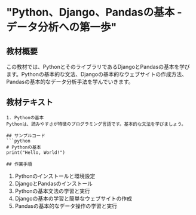 # "Python、Django、Pandasの基本 - データ分析への第一歩"

## 教材概要
この教材では、PythonとそのライブラリであるDjangoとPandasの基本を学びます。Pythonの基本的な文法、Djangoの基本的なウェブサイトの作成方法、Pandasの基本的なデータ分析手法を学んでいきます。

## 教材テキスト
```
1. Pythonの基本
Pythonは、読みやすさが特徴のプログラミング言語です。基本的な文法を学びましょう。

## サンプルコード
```python
# Pythonの基本
print("Hello, World!")

## 作業手順
```
1. Pythonのインストールと環境設定
2. DjangoとPandasのインストール
3. Pythonの基本文法の学習と実行
4. Djangoの基本の学習と簡単なウェブサイトの作成
5. Pandasの基本的なデータ操作の学習と実行
```